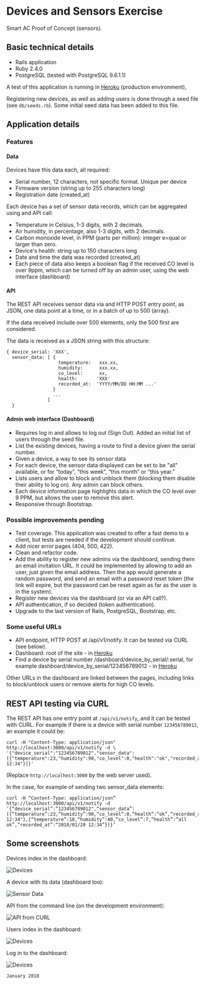Devices and Sensors Exercise
============================

Smart AC Proof of Concept (sensors).

## Basic technical details

- Rails application
- Ruby 2.4.0
- PostgreSQL (tested with PostgreSQL 9.6.1.1)

A test of this application is running in [Heroku](https://blooming-sierra-75455.herokuapp.com/) (production environment),

Registering new devices, as well as adding users is done through a seed file (see `db/seeds.rb`). Some initial seed data has been added to this file.

## Application details

### Features

#### Data

Devices have this data each, all required:
- Serial number, 12 characters, not specific format. Unique per device
- Firmware version (string up to 255 characters long)
- Registration date (created_at)

Each device has a set of sensor data records, which can be aggregated using and API call:
- Temperature in Celsius, 1-3 digits, with 2 decimals.
- Air humidity, in percentage, also 1-3 digits, with 2 decimals.
- Carbon monoxide level, in PPM (parts per million): integer e=qual or larger than zero.
- Device's health: string up to 150 characters long
- Date and time the data was recorded (created_at)
- Each piece of data also keeps a boolean flag if the received CO level is over 9ppm, which can be turned off by an admin user, using the web interface (dashboard)

#### API

The REST API receives sensor data via and HTTP POST entry point, as JSON, one data point at a time, or in a batch of up to 500 (array).

If the data received include over 500 elements, only the 500 first are considered.

The data is received as a JSON string with this structure:

    { device_serial: 'XXX',
      sensor_data: [ {
                       temperature:   xxx.xx,
                       humidity:      xxx.xx,
                       co_level:      xx,
                       health:       'XXX'
                       recorded_at:  'YYYY/MM/DD HH:MM ...'
                     }
                     ...
                   ]
      }

#### Admin web interface (Dashboard)

- Requires log in and allows to log out (Sign Out). Added an initial list of users through the seed file.
- List the existing devices, having a route to find a device given the serial number.
- Given a device, a way to see its sensor data
- For each device, the sensor data displayed can be set to be "all" available, or for “today”, “this week”, “this month” or “this year.”
- Lists users and allow to block and unblock them (blocking them disable their ability to log on). Any admin can block others.
- Each device information page highlights data in which the CO level over 9 PPM, but allows the user to remove this alert.
- Responsive through Bootstrap.

### Possible improvements pending

- Test coverage. This application was created to offer a fast demo to a client, but tests are needed if the development should continue.
- Add nicer error pages (404, 500, 422).
- Clean and refactor code.
- Add the ability to register new admins via the dashboard, sending them an email invitation URL. It could be implemented by allowing to add an user, just given the email address. Then the app would generate a random password, and send an email with a password reset token (the link will expire, but the password can be reset again as far as the user is in the system).
- Register new devices via the dashboard (or via an API call?).
- API authentication, if so decided (token authentication).
- Upgrade to the last version of Rails, PostgreSQL, Bootstrap, etc.

### Some useful URLs

- API endpoint, HTTP POST at /api/v1/notify. It can be tested via CURL (see below).
- Dashboard: root of the site - in [Heroku](https://blooming-sierra-75455.herokuapp.com/)
- Find a device by serial number /dashboard/device_by_serial/:serial, for example dashboard/device_by_serial/123456789012 - in [Heroku](https://blooming-sierra-75455.herokuapp.com/dashboard/device_by_serial/123456789012)

Other URLs in the dashboard are linked between the pages, including links to block/unblock users or remove alerts for high CO levels.

## REST API testing via CURL

The REST API has one entry point at `/api/v1/notify`, and it can be tested with CURL. For example if there is a device with serial number `123456789012`, an example it could be:

    curl -H "Content-Type: application/json" http://localhost:3000/api/v1/notify -d \
    '{"device_serial":"123456789012","sensor_data":[{"temperature":23,"humidity":90,"co_level":0,"health":"ok","recorded_at":"2018/01/10 12:34"}]}'

(Replace `http://localhost:3000` by the web server used).

In the case, for example of sending two sensor_data elements:

    curl -H “Content-Type: application/json” http://localhost:3000/api/v1/notify -d ‘{“device_serial”:“123456789012",“sensor_data”:[{“temperature”:23,“humidity”:90,“co_level”:0,“health”:“ok”,“recorded_at”:“2018/01/21 12:34"},{“temperature”:18,“humidity”:40,“co_level”:7,“health”:“all ok”,“recorded_at”:“2018/01/20 12:34”}]}’

## Some screenshots

Devices index in the dashboard:

![Devices](https://raw.githubusercontent.com/CarlosCD/exer-sensors/master/doc/devices_index.png)

A device with its data (dashboard too):

![Sensor Data](https://raw.githubusercontent.com/CarlosCD/exer-sensors/master/doc/devices_show.png)

API from the command line (on the development environment):

![API from CURL](https://raw.githubusercontent.com/CarlosCD/exer-sensors/master/doc/api_access_from_curl.png)

Users index in the dashboard:

![Devices](https://raw.githubusercontent.com/CarlosCD/exer-sensors/master/doc/users_index.png)

Log in to the dashboard:

![Devices](https://raw.githubusercontent.com/CarlosCD/exer-sensors/master/doc/log_in.png)



`January 2018`
